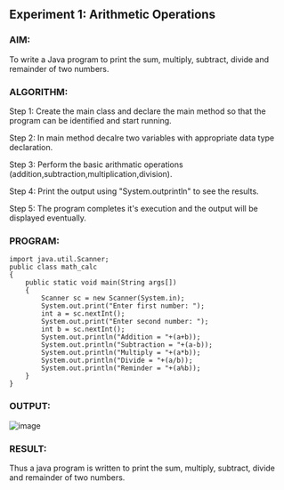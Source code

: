 ## Experiment 1: Arithmetic Operations
### AIM:
To write a Java program to print the sum, multiply, subtract, divide and remainder of two numbers.

### ALGORITHM:
Step 1:
Create the main class and declare the main method so that the program can be identified and start running.

Step 2:
In main method decalre two variables with appropriate data type declaration.

Step 3:
Perform the basic arithmatic operations (addition,subtraction,multiplication,division).

Step 4:
Print the output using "System.outprintln" to see the results.

Step 5:
The program completes it's execution and the output will be displayed eventually.

### PROGRAM:
```
import java.util.Scanner;
public class math_calc
{
    public static void main(String args[])
    {
        Scanner sc = new Scanner(System.in);
        System.out.print("Enter first number: ");
        int a = sc.nextInt();
        System.out.print("Enter second number: ");
        int b = sc.nextInt();
        System.out.println("Addition = "+(a+b));
        System.out.println("Subtraction = "+(a-b));
        System.out.println("Multiply = "+(a*b));
        System.out.println("Divide = "+(a/b));
        System.out.println("Reminder = "+(a%b));
    }
}
```
### OUTPUT:
![image](https://github.com/Lakshmipriya-P-AI/Arithmetic-Operation/assets/93427923/b1136ba4-89d2-4171-b1af-4d0ab79b90c9)

### RESULT:
Thus a java program is written to print the sum, multiply, subtract, divide and remainder of two numbers.
